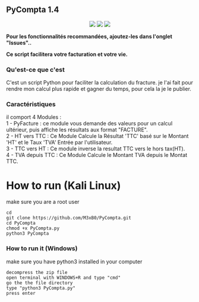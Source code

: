 ## PyCompta 1.4

<p align="center">
<img src="https://imgur.com/8QbrmQ2.png"/>
<img src="https://imgur.com/490Driu.png"/>
<img src="https://imgur.com/DDhGAf8.png"/>
</p>


**Pour les fonctionnalités recommandées, ajoutez-les dans l'onglet "Issues"..**

**Ce script facilitera votre facturation et votre vie.**


### Qu'est-ce que c'est
C'est un script Python pour faciliter la calculation du fracture. je l'ai fait pour rendre mon calcul plus rapide et gagner du temps, pour cela la je le publier.


### Caractéristiques
il comport 4 Modules :  
1 - PyFacture : ce module vous demande des valeurs pour un calcul ultérieur, puis affiche les résultats aux format "FACTURE".  
2 - HT vers TTC : Ce Module Calcule la Résultat 'TTC' basé sur le Montant 'HT' et le Taux 'TVA' Entrée par l'utilisateur.  
3 - TTC vers HT : Ce module inverse la resultat TTC vers le hors tax(HT).  
4 - TVA depuis TTC : Ce Module Calcule le Montant TVA depuis le Montat TTC.  


# How to run (Kali Linux)
  make sure you are a root user
```
cd
git clone https://github.com/M3xB0/PyCompta.git
cd PyCompta
chmod +x PyCompta.py
python3 PyCompta
```

### How to run it (Windows)
  make sure you have python3 installed in your computer
```
decompress the zip file
open terminal with WINDOWS+R and type "cmd"
go the the file directory
type "python3 PyCompta.py"
press enter
```




